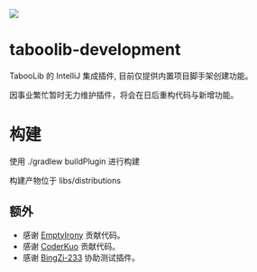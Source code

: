 ![](https://wiki.ptms.ink/images/6/69/Taboolib-png-blue-v2.png)

# taboolib-development

TabooLib 的 IntelliJ 集成插件, 目前仅提供内置项目脚手架创建功能。

因事业繁忙暂时无力维护插件，将会在日后重构代码与新增功能。

# 构建
使用 ./gradlew buildPlugin 进行构建

构建产物位于 libs/distributions

## 额外

- 感谢 [EmptyIrony](https://github.com/EmptyIrony) 贡献代码。
- 感谢 [CoderKuo](https://github.com/CoderKuo) 贡献代码。
- 感谢 [BingZi-233](https://github.com/BingZi-233) 协助测试插件。
